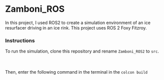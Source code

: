 # Zamboni_ROS
In this project, I used ROS2 to create a simulation environment of an ice resurfacer driving in an ice rink. This project uses ROS 2 Foxy Fitzroy.

### Instructions
To run the simulation, clone this repository and rename `Zamboni_ROS2` to `src`.<br><br>
<br><br>Then, enter the following command in the terminal in the 
`colcon build`
